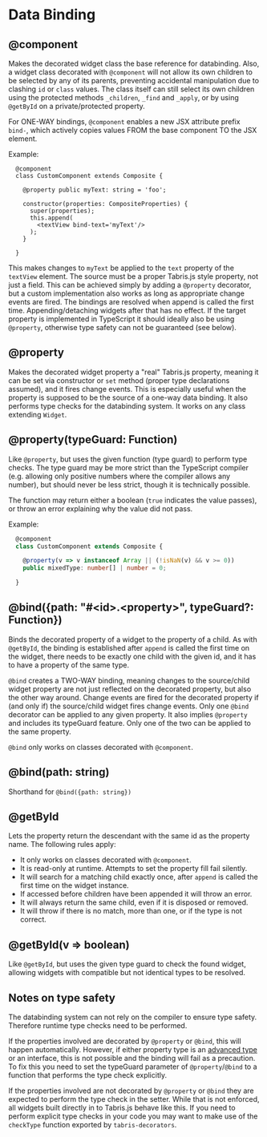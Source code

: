 # Data Binding

## @component

Makes the decorated widget class the base reference for databinding. Also, a widget class decorated with `@component` will not allow its own children to be selected by any of its parents, preventing accidental manipulation due to clashing `id` or `class` values. The class itself can still select its own children using the protected methods `_children`, `_find` and `_apply`, or by using `@getById` on a private/protected property.

For ONE-WAY bindings, `@component` enables a new JSX attribute prefix `bind-`, which actively copies values FROM the base component TO the JSX element.

Example:

```tsx
  @component
  class CustomComponent extends Composite {

    @property public myText: string = 'foo';

    constructor(properties: CompositeProperties) {
      super(properties);
      this.append(
        <textView bind-text='myText'/>
      );
    }

  }
```

This makes changes to `myText` be applied to the `text` property of the `textView` element. The source must be a proper Tabris.js style property, not just a field. This can be achieved simply by adding a `@property` decorator, but a custom implementation also works as long as appropriate change events are fired. The bindings are resolved when append is called the first time. Appending/detaching widgets after that has no effect. If the target property is implemented in TypeScript it should ideally also be using `@property`, otherwise type safety can not be guaranteed (see below).

## @property

Makes the decorated widget property a "real" Tabris.js property, meaning it can be set via constructor or `set` method (proper type declarations assumed), and it fires change events. This is especially useful when the property is supposed to be the source of a one-way data binding. It also performs type checks for the databinding system. It works on any class extending `Widget`.

## @property(typeGuard: Function)

Like `@property`, but uses the given function (type guard) to perform type checks. The type guard may be more strict than the TypeScript compiler (e.g. allowing only positive numbers where the compiler allows any number), but should never be less strict, though it is technically possible.

The function may return either a boolean (`true` indicates the value passes), or throw an error explaining why the value did not pass.

Example:

```ts
  @component
  class CustomComponent extends Composite {

    @property(v => v instanceof Array || (!isNaN(v) && v >= 0))
    public mixedType: number[] | number = 0;

  }
```

## @bind({path: "#\<id\>.\<property\>", typeGuard?: Function})

Binds the decorated property of a widget to the property of a child. As with `@getById`, the binding is established after `append` is called the first time on the widget, there needs to be exactly one child with the given id, and it has to have a property of the same type.

`@bind` creates a TWO-WAY binding, meaning changes to the source/child widget property are not just reflected on the decorated property, but also the other way around. Change events are fired for the decorated property if (and only if) the source/child widget fires change events. Only one `@bind` decorator can be applied to any given property. It also implies `@property` and includes its typeGuard feature. Only one of the two can be applied to the same property.

`@bind` only works on classes decorated with `@component`.

## @bind(path: string)

Shorthand for `@bind({path: string})`

## @getById

Lets the property return the descendant with the same id as the property name. The following rules apply:

 * It only works on classes decorated with `@component`.
 * It is read-only at runtime. Attempts to set the property fill fail silently.
 * It will search for a matching child exactly once, after `append` is called the first time on the widget instance.
 * If accessed before children have been appended it will throw an error.
 * It will always return the same child, even if it is disposed or removed.
 * It will throw if there is no match, more than one, or if the type is not correct.

## @getById(v => boolean)

Like `@getById`, but uses the given type guard to check the found widget, allowing widgets with compatible but not identical types to be resolved.

## Notes on type safety

The databinding system can not rely on the compiler to ensure type safety. Therefore runtime type checks need to be performed.

If the properties involved are decorated by `@property` or `@bind`, this will happen automatically. However, if either property type is an [advanced type](http://www.typescriptlang.org/docs/handbook/advanced-types.html) or an interface, this is not possible and the binding will fail as a precaution. To fix this you need to set the typeGuard parameter of `@property`/`@bind` to a function that performs the type check explicitly.

If the properties involved are not decorated by `@property` or `@bind` they are expected to perform the type check in the setter. While that is not enforced, all widgets built directly in to Tabris.js behave like this. If you need to perform explicit type checks in your code you may want to make use of the `checkType` function exported by `tabris-decorators`.

